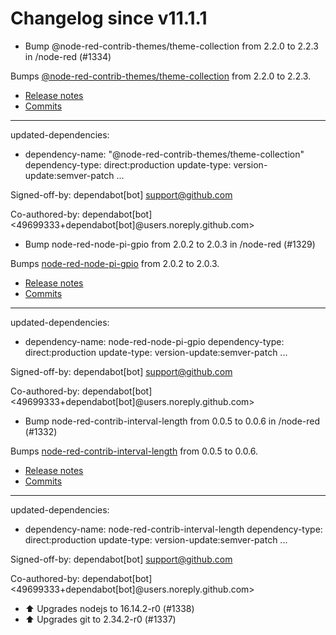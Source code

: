 # Changelog since v11.1.1
- Bump @node-red-contrib-themes/theme-collection from 2.2.0 to 2.2.3 in /node-red (#1334)

Bumps [@node-red-contrib-themes/theme-collection](https://github.com/node-red-contrib-themes/theme-collection) from 2.2.0 to 2.2.3.
- [Release notes](https://github.com/node-red-contrib-themes/theme-collection/releases)
- [Commits](https://github.com/node-red-contrib-themes/theme-collection/compare/2.2.0...2.2.3)

---
updated-dependencies:
- dependency-name: "@node-red-contrib-themes/theme-collection"
  dependency-type: direct:production
  update-type: version-update:semver-patch
...

Signed-off-by: dependabot[bot] <support@github.com>

Co-authored-by: dependabot[bot] <49699333+dependabot[bot]@users.noreply.github.com> 
- Bump node-red-node-pi-gpio from 2.0.2 to 2.0.3 in /node-red (#1329)

Bumps [node-red-node-pi-gpio](https://github.com/node-red/node-red-nodes/tree/HEAD/tree/master/hardware/PiGpio) from 2.0.2 to 2.0.3.
- [Release notes](https://github.com/node-red/node-red-nodes/releases)
- [Commits](https://github.com/node-red/node-red-nodes/commits/HEAD/tree/master/hardware/PiGpio)

---
updated-dependencies:
- dependency-name: node-red-node-pi-gpio
  dependency-type: direct:production
  update-type: version-update:semver-patch
...

Signed-off-by: dependabot[bot] <support@github.com>

Co-authored-by: dependabot[bot] <49699333+dependabot[bot]@users.noreply.github.com> 
- Bump node-red-contrib-interval-length from 0.0.5 to 0.0.6 in /node-red (#1332)

Bumps [node-red-contrib-interval-length](https://github.com/bartbutenaers/node-red-contrib-interval-length) from 0.0.5 to 0.0.6.
- [Release notes](https://github.com/bartbutenaers/node-red-contrib-interval-length/releases)
- [Commits](https://github.com/bartbutenaers/node-red-contrib-interval-length/compare/v0.0.5...v0.0.6)

---
updated-dependencies:
- dependency-name: node-red-contrib-interval-length
  dependency-type: direct:production
  update-type: version-update:semver-patch
...

Signed-off-by: dependabot[bot] <support@github.com>

Co-authored-by: dependabot[bot] <49699333+dependabot[bot]@users.noreply.github.com> 
- ⬆️ Upgrades nodejs to 16.14.2-r0 (#1338) 
- ⬆️ Upgrades git to 2.34.2-r0 (#1337) 
